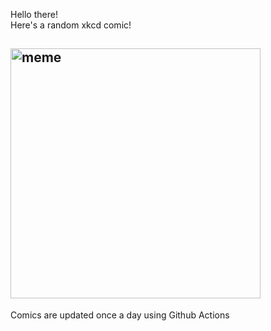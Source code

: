 Hello there! <br>Here's a random xkcd comic!<br>
## <img src="https://imgs.xkcd.com/comics/orbitals.png" alt="meme" width="400"/><br>
Comics are updated once a day using Github Actions